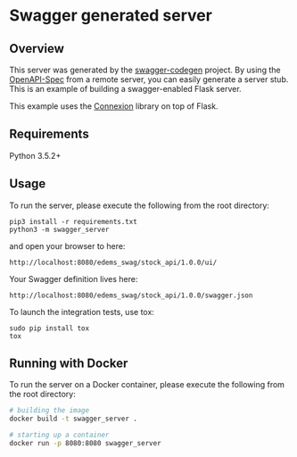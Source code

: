 # Swagger generated server

## Overview
This server was generated by the [swagger-codegen](https://github.com/swagger-api/swagger-codegen) project. By using the
[OpenAPI-Spec](https://github.com/swagger-api/swagger-core/wiki) from a remote server, you can easily generate a server stub.  This
is an example of building a swagger-enabled Flask server.

This example uses the [Connexion](https://github.com/zalando/connexion) library on top of Flask.

## Requirements
Python 3.5.2+

## Usage
To run the server, please execute the following from the root directory:

```
pip3 install -r requirements.txt
python3 -m swagger_server
```

and open your browser to here:

```
http://localhost:8080/edems_swag/stock_api/1.0.0/ui/
```

Your Swagger definition lives here:

```
http://localhost:8080/edems_swag/stock_api/1.0.0/swagger.json
```

To launch the integration tests, use tox:
```
sudo pip install tox
tox
```

## Running with Docker

To run the server on a Docker container, please execute the following from the root directory:

```bash
# building the image
docker build -t swagger_server .

# starting up a container
docker run -p 8080:8080 swagger_server
```